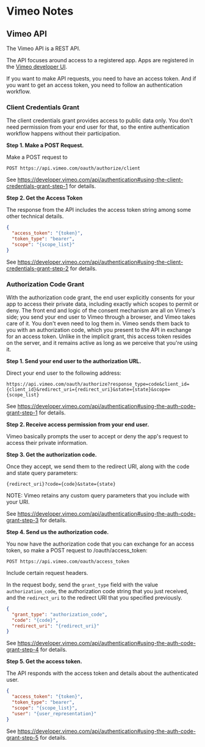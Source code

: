 # Vimeo Notes


## Vimeo API

The Vimeo API is a REST API.

The API focuses around access to a registered app. Apps are registered in the [Vimeo developer UI](https://developer.vimeo.com/apps).

If you want to make API requests, you need to have an access token. And if you want to get an access token, you need to follow an authentication workflow.

### Client Credentials Grant

The client credentials grant provides access to public data only. You don't need permission from your end user for that, so the entire authentication workflow happens without their participation.

**Step 1. Make a POST Request.**

Make a POST request to 
```
POST https://api.vimeo.com/oauth/authorize/client
```

See https://developer.vimeo.com/api/authentication#using-the-client-credentials-grant-step-1 for details.

**Step 2. Get the Access Token**

The response from the API includes the access token string among some other technical details.
```json
{
  "access_token": "{token}",
  "token_type": "bearer",
  "scope": "{scope_list}"
}
```

See https://developer.vimeo.com/api/authentication#using-the-client-credentials-grant-step-2 for details.

### Authorization Code Grant

With the authorization code grant, the end user explicitly consents for your app to access their private data, including exactly which scopes to permit or deny. The front end and logic of the consent mechanism are all on Vimeo's side; you send your end user to Vimeo through a browser, and Vimeo takes care of it. You don't even need to log them in. Vimeo sends them back to you with an authorization code, which you present to the API in exchange for an access token. Unlike in the implicit grant, this access token resides on the server, and it remains active as long as we perceive that you're using it.

**Step 1. Send your end user to the authorization URL.**

Direct your end user to the following address:

```
https://api.vimeo.com/oauth/authorize?response_type=code&client_id={client_id}&redirect_uri={redirect_uri}&state={state}&scope={scope_list}
```

See https://developer.vimeo.com/api/authentication#using-the-auth-code-grant-step-1 for details.

**Step 2. Receive access permission from your end user.**

Vimeo basically prompts the user to accept or deny the app's request to access their private information.

**Step 3. Get the authorization code.**

Once they accept, we send them to the redirect URI, along with the code and state query parameters:

```
{redirect_uri}?code={code}&state={state}
```

NOTE: Vimeo retains any custom query parameters that you include with your URI.

See https://developer.vimeo.com/api/authentication#using-the-auth-code-grant-step-3 for details.

**Step 4. Send us the authorization code.**

You now have the authorization code that you can exchange for an access token, so make a POST request to /oauth/access_token:

```
POST https://api.vimeo.com/oauth/access_token
```

Include certain request headers.

In the request body, send the `grant_type` field with the value `authorization_code`, the authorization code string that you just received, and the `redirect_uri` to the redirect URI that you specified previously.

```json
{
  "grant_type": "authorization_code",
  "code": "{code}",
  "redirect_uri": "{redirect_uri}"
}
```

See https://developer.vimeo.com/api/authentication#using-the-auth-code-grant-step-4 for details.

**Step 5. Get the access token.**

The API responds with the access token and details about the authenticated user.

```json
{
  "access_token": "{token}",
  "token_type": "bearer",
  "scope": "{scope_list}",
  "user": "{user_representation}"
}
```

See https://developer.vimeo.com/api/authentication#using-the-auth-code-grant-step-5 for details.
